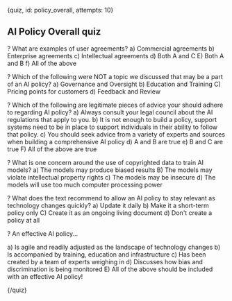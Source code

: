 
{quiz, id: policy_overall, attempts: 10}

## AI Policy Overall quiz

? What are examples of user agreements?
a) Commercial agreements
b) Enterprise agreements
c) Intellectual agreements
d) Both A and C
E) Both A and B
f) All of the above

? Which of the following were NOT a topic we discussed that may be a part of an AI policy?
a) Governance and Oversight
b) Education and Training
C) Pricing points for customers
d) Feedback and Review

? Which of the following are legitimate pieces of advice your should adhere to regarding AI policy?
a) Always consult your legal council about the AI regulations that apply to you.
b) It is not enough to build a policy, support systems need to be in place to support individuals in their ability to follow that policy.
c) You should seek advice from a variety of experts and sources when building a comprehensive AI policy
d) A and B are true
e) B and C are true
F) All of the above are true

? What is one concern around the use of copyrighted data to train AI models?
a) The models may produce biased results
B) The models may violate intellectual property rights
c) The models may be insecure
d) The models will use too much computer processing power

? What does the text recommend to allow an AI policy to stay relevant as technology changes quickly?
a) Update it daily
b) Make it a short-term policy only
C) Create it as an ongoing living document
d) Don't create a policy at all

? An effective AI policy...

a) Is agile and readily adjusted as the landscape of technology changes
b) Is accompanied by training, education and infrastructure
c) Has been created by a team of experts weighing in
d) Discusses how bias and discrimination is being monitored
E) All of the above should be included with an effective AI policy!

{/quiz}
